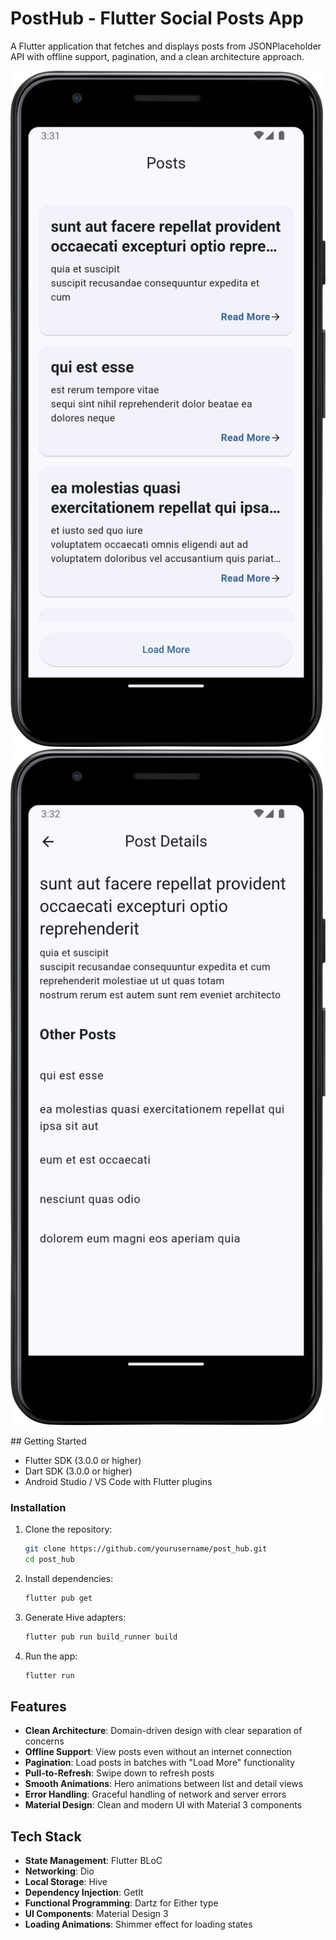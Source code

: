 # PostHub - Flutter Social Posts App

A Flutter application that fetches and displays posts from JSONPlaceholder API with offline support, pagination, and a clean architecture approach.

<p float="left">
  <img src="assets/posts.png" width="1235" alt="Post List Screen" />
  <img src="assets/postdetails.png" width="1235" alt="Post Detail Screen" />
</p>
## Getting Started

- Flutter SDK (3.0.0 or higher)
- Dart SDK (3.0.0 or higher)
- Android Studio / VS Code with Flutter plugins

### Installation

1. Clone the repository:

   ```bash
   git clone https://github.com/yourusername/post_hub.git
   cd post_hub
   
2. Install dependencies:

   ```bash
   flutter pub get
   
3. Generate Hive adapters:

   ```bash
   flutter pub run build_runner build
   
4. Run the app:

   ```bash
   flutter run
   

## Features

- **Clean Architecture**: Domain-driven design with clear separation of concerns
- **Offline Support**: View posts even without an internet connection
- **Pagination**: Load posts in batches with "Load More" functionality
- **Pull-to-Refresh**: Swipe down to refresh posts
- **Smooth Animations**: Hero animations between list and detail views
- **Error Handling**: Graceful handling of network and server errors
- **Material Design**: Clean and modern UI with Material 3 components

## Tech Stack

- **State Management**: Flutter BLoC
- **Networking**: Dio
- **Local Storage**: Hive
- **Dependency Injection**: GetIt
- **Functional Programming**: Dartz for Either type
- **UI Components**: Material Design 3
- **Loading Animations**: Shimmer effect for loading states
